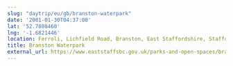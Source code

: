 ```yaml
---
slug: "daytrip/eu/gb/branston-waterpark"
date: '2001-01-30T04:37:00'
lat: '52.7808460'
lng: '-1.6821446'
location: Ferroli, Lichfield Road, Branston, East Staffordshire, Staffordshire, DE14 3HD, United Kingdom
title: Branston Waterpark
external_url: https://www.eaststaffsbc.gov.uk/parks-and-open-spaces/branston-water-park
---
```



